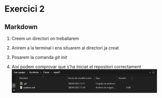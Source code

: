 # Exercici 2 
## Markdown

1. Creem un directori on treballarem  
   
2. Anirem a la terminal i ens situarem al directori ja creat  
   
3. Posarem la comanda *git init*  
   
4. Així podem comprovar que s'ha iniciat el repositori correctament![](Imatges/img1.PNG)
